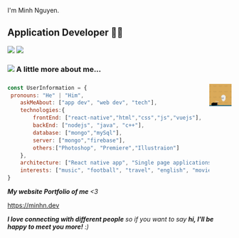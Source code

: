 I'm Minh Nguyen.  
## Application Developer 👨‍💻

[![](https://img.shields.io/badge/Facebook-NguyenNgocMinh-blue)](https://www.facebook.com/minhnn27oct/)
[![](https://img.shields.io/badge/Gmail-ngocminhit2000%40gmail.com-red)](mailto:ngocminhit2000@gmail.com)


### <img src="https://media.giphy.com/media/VgCDAzcKvsR6OM0uWg/giphy.gif" width="50"> A little more about me...  
### <img src="https://github.com/MinhNNDev/MinhNNDev/blob/main/Moewwwww.gif" width="50" style="float:right">


```javascript
const UserInformation = {
 pronouns: "He" | "Him",
    askMeAbout: ["app dev", "web dev", "tech"],
    technologies:{
        frontEnd: ["react-native","html","css","js","vuejs"],
        backEnd: ["nodejs", "java", "c++"],
        database: ["mongo","mySql"],
        server: ["mongo","firebase"],
        others:["Photoshop", "Premiere","Illustraion"]
    },
    architecture: ["React native app", "Single page applications","Landing web page", "Server"],
    interests: ["music", "football", "travel", "english", "movie"]
}
```
<em><b>My website Portfolio of me </b><3</em><p href="https://ngocminh.design" >https://minhn.dev</p>
 
<em><b>I love connecting with different people</b> so if you want to say <b>hi, I'll be happy to meet you more!</b> :)</em>
